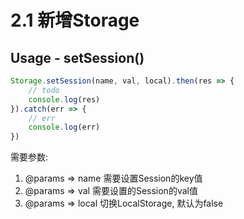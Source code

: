 # 2.1 新增Storage

## Usage - setSession\(\)

```javascript
Storage.setSession(name, val, local).then(res => {
    // todo
    console.log(res)
}).catch(err => {
    // err
    console.log(err)
})
```

需要参数:

1.  @params =&gt; name 需要设置Session的key值  
2.  @params =&gt; val 需要设置的Session的val值
3.  @params =&gt; local 切换LocalStorage, 默认为false 



